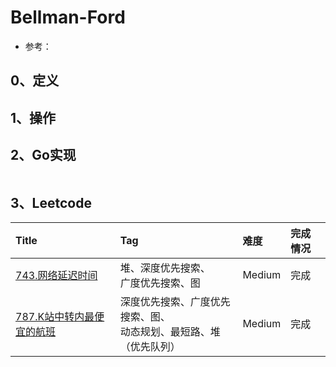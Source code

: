 # Bellman-Ford

- 参考：

## 0、定义

## 1、操作

## 2、Go实现

```go

```

## 3、Leetcode

| Title                                                                                | Tag                                    | 难度     | 完成情况 |
| :--------------------------------------------------------------------------------------| :----------------------------------------| :--------| :------|
| [743.网络延迟时间](https://leetcode.cn/problems/network-delay-time/)                   | 堆、深度优先搜索、<br />广度优先搜索、图                | Medium | 完成   |
| [787.K站中转内最便宜的航班](https://leetcode.cn/problems/cheapest-flights-within-k-stops/) | 深度优先搜索、广度优先搜索、图、<br />动态规划、最短路、堆（优先队列） | Medium | 完成   |